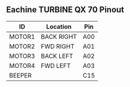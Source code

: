Eachine TURBINE QX 70 Pinout
----------------------------

| ID     | Location   | Pin |
|--------|------------|-----|
| MOTOR1 | BACK RIGHT | A00 |
| MOTOR2 | FWD RIGHT  | A01 |
| MOTOR3 | BACK LEFT  | A02 |
| MOTOR4 | FWD LEFT   | A03 |
| BEEPER |            | C15 |
